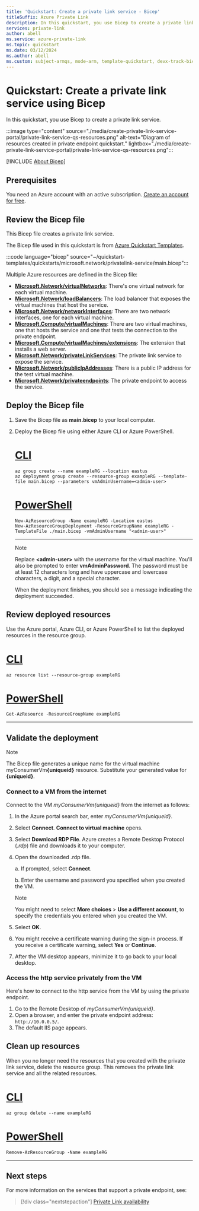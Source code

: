 ```yaml
---
title: 'Quickstart: Create a private link service - Bicep'
titleSuffix: Azure Private Link
description: In this quickstart, you use Bicep to create a private link service.
services: private-link
author: abell
ms.service: azure-private-link
ms.topic: quickstart
ms.date: 03/12/2024
ms.author: abell
ms.custom: subject-armqs, mode-arm, template-quickstart, devx-track-bicep
---
```


# Quickstart: Create a private link service using Bicep

In this quickstart, you use Bicep to create a private link service.

:::image type="content" source="./media/create-private-link-service-portal/private-link-service-qs-resources.png" alt-text="Diagram of resources created in private endpoint quickstart." lightbox="./media/create-private-link-service-portal/private-link-service-qs-resources.png":::

[!INCLUDE [About Bicep](~/reusable-content/ce-skilling/azure/includes/resource-manager-quickstart-bicep-introduction.md)]

## Prerequisites

You need an Azure account with an active subscription. [Create an account for free](https://azure.microsoft.com/free/?WT.mc_id=A261C142F).

## Review the Bicep file

This Bicep file creates a private link service.

The Bicep file used in this quickstart is from [Azure Quickstart Templates](https://azure.microsoft.com/resources/templates/privatelink-service/).

:::code language="bicep" source="~/quickstart-templates/quickstarts/microsoft.network/privatelink-service/main.bicep":::

Multiple Azure resources are defined in the Bicep file:

- [**Microsoft.Network/virtualNetworks**](/azure/templates/microsoft.network/virtualnetworks): There's one virtual network for each virtual machine.
- [**Microsoft.Network/loadBalancers**](/azure/templates/microsoft.network/loadBalancers): The load balancer that exposes the virtual machines that host the service.
- [**Microsoft.Network/networkInterfaces**](/azure/templates/microsoft.network/networkinterfaces): There are two network interfaces, one for each virtual machine.
- [**Microsoft.Compute/virtualMachines**](/azure/templates/microsoft.compute/virtualmachines): There are two virtual machines, one that hosts the service and one that tests the connection to the private endpoint.
- [**Microsoft.Compute/virtualMachines/extensions**](/azure/templates/Microsoft.Compute/virtualMachines/extensions): The extension that installs a web server.
- [**Microsoft.Network/privateLinkServices**](/azure/templates/microsoft.network/privateLinkServices): The private link service to expose the service.
- [**Microsoft.Network/publicIpAddresses**](/azure/templates/microsoft.network/publicIpAddresses): There is a public IP address for the test virtual machine.
- [**Microsoft.Network/privateendpoints**](/azure/templates/microsoft.network/privateendpoints): The private endpoint to access the service.

## Deploy the Bicep file

1. Save the Bicep file as **main.bicep** to your local computer.
1. Deploy the Bicep file using either Azure CLI or Azure PowerShell.

    # [CLI](#tab/CLI)

    ```azurecli
    az group create --name exampleRG --location eastus
    az deployment group create --resource-group exampleRG --template-file main.bicep --parameters vmAdminUsername=<admin-user>
    ```

    # [PowerShell](#tab/PowerShell)

    ```azurepowershell
    New-AzResourceGroup -Name exampleRG -Location eastus
    New-AzResourceGroupDeployment -ResourceGroupName exampleRG -TemplateFile ./main.bicep -vmAdminUsername "<admin-user>"
    ```

    ---

    > [!NOTE]
    > Replace **\<admin-user\>** with the username for the virtual machine. You'll also be prompted to enter **vmAdminPassword**. The password must be at least 12 characters long and have uppercase and lowercase characters, a digit, and a special character.

    When the deployment finishes, you should see a message indicating the deployment succeeded.

## Review deployed resources

Use the Azure portal, Azure CLI, or Azure PowerShell to list the deployed resources in the resource group.

# [CLI](#tab/CLI)

```azurecli-interactive
az resource list --resource-group exampleRG
```

# [PowerShell](#tab/PowerShell)

```azurepowershell-interactive
Get-AzResource -ResourceGroupName exampleRG
```

---

## Validate the deployment

> [!NOTE]
> The Bicep file generates a unique name for the virtual machine myConsumerVm<b>{uniqueid}</b> resource. Substitute your generated value for **{uniqueid}**.

### Connect to a VM from the internet

Connect to the VM _myConsumerVm{uniqueid}_ from the internet as follows:

1.  In the Azure portal search bar, enter _myConsumerVm{uniqueid}_.

2.  Select **Connect**. **Connect to virtual machine** opens.

3.  Select **Download RDP File**. Azure creates a Remote Desktop Protocol (_.rdp_) file and downloads it to your computer.

4.  Open the downloaded .rdp file.

    a. If prompted, select **Connect**.

    b. Enter the username and password you specified when you created the VM.

    > [!NOTE]
    > You might need to select **More choices** > **Use a different account**, to specify the credentials you entered when you created the VM.

5.  Select **OK**.

6.  You might receive a certificate warning during the sign-in process. If you receive a certificate warning, select **Yes** or **Continue**.

7.  After the VM desktop appears, minimize it to go back to your local desktop.

### Access the http service privately from the VM

Here's how to connect to the http service from the VM by using the private endpoint.

1.  Go to the Remote Desktop of _myConsumerVm{uniqueid}_.
2.  Open a browser, and enter the private endpoint address: `http://10.0.0.5/`.
3.  The default IIS page appears.

## Clean up resources

When you no longer need the resources that you created with the private link service, delete the resource group. This removes the private link service and all the related resources.

# [CLI](#tab/CLI)

```azurecli-interactive
az group delete --name exampleRG
```

# [PowerShell](#tab/PowerShell)

```azurepowershell-interactive
Remove-AzResourceGroup -Name exampleRG
```

---

## Next steps

For more information on the services that support a private endpoint, see:
> [!div class="nextstepaction"]
> [Private Link availability](private-link-overview.md#availability)

